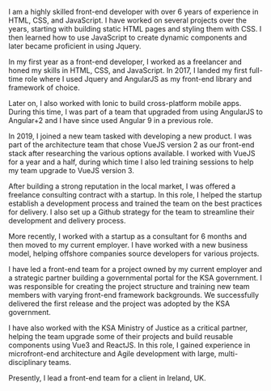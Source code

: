 I am a highly skilled front-end developer 
with over 6 years of experience in HTML, CSS, and JavaScript. 
I have worked on several projects over the years, starting with building static HTML pages and styling them with CSS. 
I then learned how to use JavaScript to create dynamic components and later became proficient in using Jquery.

In my first year as a front-end developer, I worked as a freelancer and honed my skills in HTML, CSS, and JavaScript. 
In 2017, I landed my first full-time role where I used Jquery and AngularJS as my front-end library and framework of choice.

Later on, I also worked with Ionic to build cross-platform mobile apps. 
During this time, I was part of a team that upgraded from using AngularJS to Angular+2 and I have since used Angular 9 in a previous role.

In 2019, I joined a new team tasked with developing a new product. I was part of the architecture team that chose VueJS version 2 as our front-end stack after researching the various options available. I worked with VueJS for a year and a half, during which time I also led training sessions to help my team upgrade to VueJS version 3.

After building a strong reputation in the local market, I was offered a freelance consulting contract with a startup. In this role, I helped the startup establish a development process and trained the team on the best practices for delivery. I also set up a Github strategy for the team to streamline their development and delivery process.

More recently, I worked with a startup as a consultant for 6 months and then moved to my current employer. I have worked with a new business model, helping offshore companies source developers for various projects.

I have led a front-end team for a project owned by my current employer and a strategic partner building a governmental portal for the KSA government. I was responsible for creating the project structure and training new team members with varying front-end framework backgrounds. We successfully delivered the first release and the project was adopted by the KSA government.

I have also worked with the KSA Ministry of Justice as a critical partner, helping the team upgrade some of their projects and build reusable components using Vue3 and ReactJS. In this role, I gained experience in microfront-end architecture and Agile development with large, multi-disciplinary teams.

Presently, I lead a front-end team for a client in Ireland, UK.
